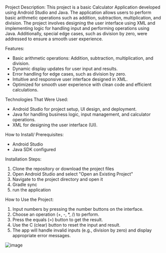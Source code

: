 Project Description:
This project is a basic Calculator Application developed using Android Studio and Java. The application allows users to perform basic arithmetic operations such as addition, subtraction, multiplication, and division. The project involves designing the user interface using XML and implementing logic for handling input and performing operations using Java. Additionally, special edge cases, such as division by zero, were addressed to ensure a smooth user experience.

Features:
* Basic arithmetic operations: Addition, subtraction, multiplication, and division.
* Dynamic display updates for user input and results.
* Error handling for edge cases, such as division by zero.
* Intuitive and responsive user interface designed in XML.
* Optimized for smooth user experience with clean code and efficient calculations.

Technologies That Were Used:
* Android Studio for project setup, UI design, and deployment.
* Java for handling business logic, input management, and calculator operations.
* XML for designing the user interface (UI).

How to Install/ Prerequisites:
* Android Studio
* Java SDK configured
  
Installation Steps:
1. Clone the repository or download the project files
2. Open Android Studio and select "Open an Existing Project"
3. Navigate to the project directory and open it
4. Gradle sync
5. run the application

How to Use the Project:
1. Input numbers by pressing the number buttons on the interface.
2. Choose an operation (+, -, *, /) to perform.
3. Press the equals (=) button to get the result.
4. Use the C (clear) button to reset the input and result.
5. The app will handle invalid inputs (e.g., division by zero) and display appropriate error messages.



![image](https://github.com/italia713/Calculator/assets/68444573/65a447f7-6ed3-4f16-82eb-ca29fb90a4cd)
